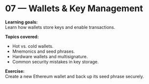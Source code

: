 # 07 — Wallets & Key Management

**Learning goals:**  
Learn how wallets store keys and enable transactions.

**Topics covered:**  
- Hot vs. cold wallets.  
- Mnemonics and seed phrases.  
- Hardware wallets and multisignature.  
- Common security mistakes in key storage.

**Exercise:**  
Create a new Ethereum wallet and back up its seed phrase securely.
